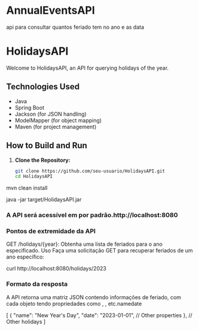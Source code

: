 # AnnualEventsAPI
api para consultar quantos feriado tem no ano e as data 



# HolidaysAPI

Welcome to HolidaysAPI, an API for querying holidays of the year.

## Technologies Used

- Java
- Spring Boot
- Jackson (for JSON handling)
- ModelMapper (for object mapping)
- Maven (for project management)

## How to Build and Run

1. **Clone the Repository:**
   ```bash
   git clone https://github.com/seu-usuario/HolidaysAPI.git
   cd HolidaysAPI
mvn clean install

java -jar target/HolidaysAPI.jar


### A API será acessível em por padrão.http://localhost:8080

### Pontos de extremidade da API
GET /holidays/{year}: Obtenha uma lista de feriados para o ano especificado.
Uso
Faça uma solicitação GET para recuperar feriados de um ano específico:


curl http://localhost:8080/holidays/2023

### Formato da resposta
A API retorna uma matriz JSON contendo informações de feriado, com cada objeto tendo propriedades como , , etc.namedate


[
  {
    "name": "New Year's Day",
    "date": "2023-01-01",
    // Other properties
  },
  // Other holidays
]

